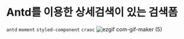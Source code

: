 # Antd를 이용한 상세검색이 있는 검색폼
`antd` 
`moment` 
`styled-component`
`craoc`
![ezgif com-gif-maker (5)](https://user-images.githubusercontent.com/51163831/127442889-784af0a6-420e-48c5-bf73-848e0604ae7d.gif)

